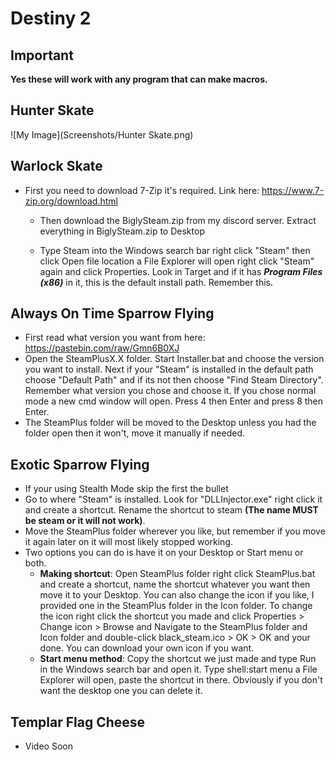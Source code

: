 # Destiny 2

  ## Important
  **Yes these will work with any program that can make macros.**

  ## Hunter Skate
  ![My Image](Screenshots/Hunter Skate.png)
  
  ## Warlock Skate
  - First you need to download 7-Zip it's required.
	Link here: https://www.7-zip.org/download.html
	
	- Then download the BiglySteam.zip from my discord server. Extract everything in BiglySteam.zip to Desktop
	
	- Type Steam into the Windows search bar right click "Steam" then click Open file location a File Explorer will open right click "Steam" again and click Properties. Look in Target and if it has ***Program Files (x86)*** in it, this is the default install path. Remember this.
  
  ## Always On Time Sparrow Flying
  - First read what version you want from here: https://pastebin.com/raw/Gmn6B0XJ
  - Open the SteamPlusX.X folder. Start Installer.bat and choose the version you want to install. Next if your "Steam" is installed in the default path choose "Default Path" and if its not then choose "Find Steam Directory". Remember what version you chose and choose it. If you chose normal mode a new cmd window will open. Press 4 then Enter and press 8 then Enter.
  - The SteamPlus folder will be moved to the Desktop unless you had the folder open then it won't, move it manually if needed.
  
  ## Exotic Sparrow Flying
  - If your using Stealth Mode skip the first the bullet
  - Go to where "Steam" is installed. Look for "DLLInjector.exe" right click it and create a shortcut. Rename the shortcut to steam **(The name MUST be steam or it will not work)**.
  - Move the SteamPlus folder wherever you like, but remember if you move it again later on it will most likely stopped working.
  - Two options you can do is have it on your Desktop or Start menu or both.
	- **Making shortcut**: Open SteamPlus folder right click SteamPlus.bat and create a shortcut, name the shortcut whatever you want then move it to your Desktop. You can also change the icon if you like, I provided one in the SteamPlus folder in the Icon folder. To change the icon right click the shortcut you made and click Properties > Change icon > Browse and Navigate to the SteamPlus folder and Icon folder and double-click black_steam.ico > OK > OK and your done. You can download your own icon if you want.
	- **Start menu method**: Copy the shortcut we just made and type Run in the Windows search bar and open it. Type shell:start menu a File Explorer will open, paste the shortcut in there. Obviously if you don't want the desktop one you can delete it.
	
  ## Templar Flag Cheese
  - Video Soon